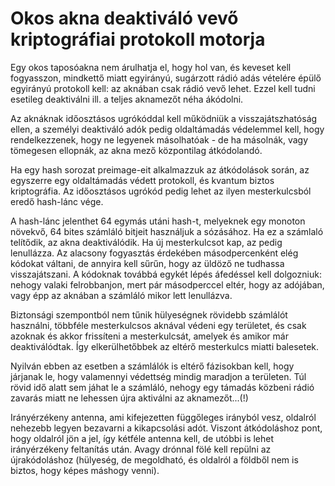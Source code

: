 # Okos akna deaktiváló vevő kriptográfiai protokoll motorja

Egy okos taposóakna nem árulhatja el, hogy hol van, és keveset kell fogyasszon, mindkettő miatt egyirányú, sugárzott rádió adás vételére épülő egyirányú protokoll kell: az aknában csak rádió vevő lehet. Ezzel kell tudni esetileg deaktiválni ill. a teljes aknamezőt néha ákódolni.

Az aknáknak időosztásos ugrókóddal kell működniük a visszajátszhatóság ellen, a személyi deaktiváló adók pedig oldaltámadás védelemmel kell, hogy rendelkezzenek, hogy ne legyenek másolhatóak - de ha másolnák, vagy tömegesen ellopnák, az akna mező központilag átkódolandó.

Ha egy hash sorozat preimage-eit alkalmazzuk az átkódolások során, az egyszerre egy oldaltámadás védett protokoll, és kvantum biztos kriptográfia. Az időosztásos ugrókód pedig lehet az ilyen mesterkulcsból eredő hash-lánc vége.

A hash-lánc jelenthet 64 egymás utáni hash-t, melyeknek egy monoton növekvő, 64 bites számláló bitjeit használjuk a sózásához. Ha ez a számlaló telítődik, az akna deaktiválódik. Ha új mesterkulcsot kap, az pedig lenullázza. Az alacsony fogyasztás érdekében másodpercenként elég kódokat váltani, de annyira kell sűrűn, hogy az üldöző ne tudhassa visszajátszani. A kódoknak továbbá egykét lépés áfedéssel kell dolgozniuk: nehogy valaki felrobbanjon, mert pár másodperccel eltér, hogy az adójában, vagy épp az aknában a számláló mikor lett lenullázva.

Biztonsági szempontból nem tűnik hülyeségnek rövidebb számlálót használni, többféle mesterkulcsos aknával védeni egy területet, és csak azoknak és akkor frissíteni a mesterkulcsát, amelyek és amikor már deaktiválódtak. Így elkerülhetőbbek az eltérő mesterkulcs miatti balesetek.

Nyilván ebben az esetben a számlálók is eltérő fázisokban kell, hogy járjanak le, hogy valamennyi védettség mindig maradjon a területen. Túl rövid idő alatt sem jáhat le a számláló, nehogy egy támadás közbeni rádió zavarás miatt ne lehessen újra aktiválni az aknamezőt...(!)

Irányérzékeny antenna, ami kifejezetten függőleges irányból vesz, oldalról nehezebb legyen bezavarni a kikapcsolási adót. Viszont átkódoláshoz pont, hogy oldalról jön a jel, így kétféle antenna kell, de utóbbi is lehet irányérzékeny feltanítás után. Avagy drónnal fölé kell repülni az újrakódoláshoz (hülyeség, de megoldható, és oldalról a földből nem is biztos, hogy képes máshogy venni).
